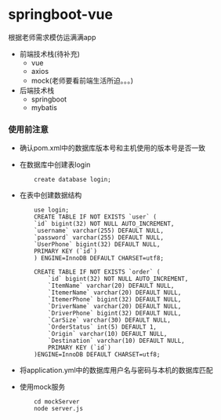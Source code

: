 # springboot-vue
根据老师需求模仿运满满app
+ 前端技术栈(待补充)
  + vue
  + axios
  + mock(老师要看前端生活所迫。。。)
+ 后端技术栈
  + springboot
  + mybatis

### 使用前注意
+ 确认pom.xml中的数据库版本号和主机使用的版本号是否一致
+ 在数据库中创建表login
    ```
        create database login;
    ```
+ 在表中创建数据结构
    ```
        use login;
        CREATE TABLE IF NOT EXISTS `user` (
        `id` bigint(32) NOT NULL AUTO_INCREMENT,
        `username` varchar(255) DEFAULT NULL,
        `password` varchar(255) DEFAULT NULL,
        `UserPhone` bigint(32) DEFAULT NULL,
        PRIMARY KEY (`id`)
        ) ENGINE=InnoDB DEFAULT CHARSET=utf8;
        
        CREATE TABLE IF NOT EXISTS `order` (
            `id` bigint(32) NOT NULL AUTO_INCREMENT,
            `ItemName` varchar(20) DEFAULT NULL,
            `ItemerName` varchar(20) DEFAULT NULL,
            `ItemerPhone` bigint(32) DEFAULT NULL,
            `DriverName` varchar(20) DEFAULT NULL,
            `DriverPhone` bigint(32) DEFAULT NULL,
            `CarSize` varchar(30) DEFAULT NULL,
            `OrderStatus` int(5) DEFAULT 1, 
            `Origin` varchar(10) DEFAULT NULL,
            `Destination` varchar(10) DEFAULT NULL,
            PRIMARY KEY (`id`)
        )ENGINE=InnoDB DEFAULT CHARSET=utf8;
    ```
+ 将application.yml中的数据库用户名与密码与本机的数据库匹配

+ 使用mock服务
    ```
        cd mockServer
        node server.js
    ```
